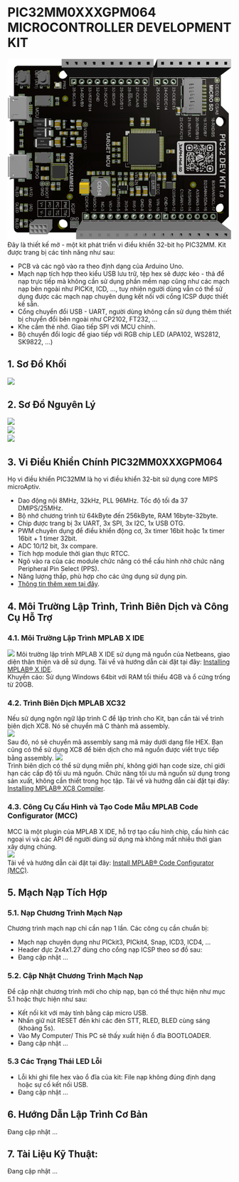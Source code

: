 # PIC32MM0XXXGPM064 MICROCONTROLLER DEVELOPMENT KIT
![](https://github.com/sampidevkit/PIC32DevKit/blob/master/HW/Product/Picture/PIC32DevKit.png?raw=true)
<br/>Đây là thiết kế mở - một kit phát triển vi điều khiển 32-bit họ PIC32MM. Kit được trang bị các tính năng như sau:<br/>
* PCB và các ngõ vào ra theo định dạng của Arduino Uno.
* Mạch nạp tích hợp theo kiểu USB lưu trữ, tệp hex sẽ được kéo - thả để nạp trực tiếp mà không cần sử dụng phần mềm nạp cũng như các mạch nạp bên ngoài như PICKit, ICD, ..., tuy nhiên người dùng vẫn có thể sử dụng được các mạch nạp chuyên dụng kết nối với cổng ICSP được thiết kế sẵn.
* Cổng chuyển đổi USB - UART, người dùng không cần sử dụng thêm thiết bị chuyển đổi bên ngoài như CP2102, FT232, ...
* Khe cắm thẻ nhớ. Giao tiếp SPI với MCU chính.
* Bộ chuyển đổi logic để giao tiếp với RGB chip LED (APA102, WS2812, SK9822, ...) <br/>
## 1. Sơ Đồ Khối
![](https://github.com/sampidevkit/PIC32FDevKit/blob/master/HW/Product/Schematic/PIC32DevKit_001.png?raw=true)

## 2. Sơ Đồ Nguyên Lý
![](https://github.com/sampidevkit/PIC32FDevKit/blob/master/HW/Product/Schematic/PIC32DevKit_002.png?raw=true)
<br/>
![](https://github.com/sampidevkit/PIC32FDevKit/blob/master/HW/Product/Schematic/PIC32DevKit_003.png?raw=true)
<br/>
![](https://github.com/sampidevkit/PIC32FDevKit/blob/master/HW/Product/Schematic/PIC32DevKit_004.png?raw=true)

## 3. Vi Điều Khiển Chính PIC32MM0XXXGPM064
Họ vi điều khiển PIC32MM là họ vi điều khiển 32-bit sử dụng core MIPS microAptiv.<br/>
* Dao động nội 8MHz, 32kHz, PLL 96MHz. Tốc độ tối đa 37 DMIPS/25MHz.
* Bộ nhớ chương trình từ 64kByte đến 256kByte, RAM 16byte-32byte.
* Chip được trang bị 3x UART, 3x SPI, 3x I2C, 1x USB OTG.
* PWM chuyên dụng để điều khiển động cơ, 3x timer 16bit hoặc 1x timer 16bit + 1 timer 32bit.
* ADC 10/12 bit, 3x compare.
* Tích hợp module thời gian thực RTCC.
* Ngõ vào ra của các module chức năng có thể cấu hình nhờ chức năng Peripheral Pin Select (PPS).
* Năng lượng thấp, phù hợp cho các ứng dụng sử dụng pin.<br/>
* [Thông tin thêm xem tại đây](https://www.microchip.com/en-us/product/PIC32MM0256GPM064).

## 4. Môi Trường Lập Trình, Trình Biên Dịch và Công Cụ Hỗ Trợ

### 4.1. Môi Trường Lập Trình MPLAB X IDE
![](https://microchipdeveloper.com/local--files/mplabx:lesson1-7/mplabx-start-page.PNG)
Môi trường lập trình MPLAB X IDE sử dụng mã nguồn của Netbeans, giao diện thân thiện và dễ sử dụng. Tải về và hướng dẫn cài đặt tại đây: [Installing MPLAB® X IDE](https://microchipdeveloper.com/mplabx:installation). </br>
Khuyến cáo: Sử dụng Windows 64bit với RAM tối thiểu 4GB và ổ cứng trống từ 20GB.

### 4.2. Trình Biên Dịch MPLAB XC32
Nếu sử dụng ngôn ngữ lập trình C để lập trình cho Kit, bạn cần tải về trình biên dịch XC8. Nó sẽ chuyển mã C thành mã assembly. </br>
![](https://microchipdeveloper.com/local--files/mplabx:lesson1-4/CompilerWork2.png)
</br>Sau đó, nó sẽ chuyển mã assembly sang mã máy dưới dạng file HEX. Bạn cũng có thể sử dụng XC8 để biên dịch cho mã nguồn được viết trực tiếp bằng assembly. 
![](https://microchipdeveloper.com/local--files/mplabx:lesson1-4/HEXFile.png)
</br>Trình biên dịch có thể sử dụng miễn phí, không giới hạn code size, chỉ giới hạn các cấp độ tối ưu mã nguồn. Chức năng tối ưu mã nguồn sử dụng trong sản xuất, không cần thiết trong học tập. Tải về và hướng dẫn cài đặt tại đây: [Installing MPLAB® XC8 Compiler](https://microchipdeveloper.com/xc32:installation).

### 4.3. Công Cụ Cấu Hình và Tạo Code Mẫu MPLAB Code Configurator (MCC)
MCC là một plugin của MPLAB X IDE, hỗ trợ tạo cấu hình chip, cấu hình các ngoại vi và các API để người dùng sử dụng mà không mất nhiều thời gian xây dựng chúng. </br>
![](https://microchipdeveloper.com/local--files/mplabx:mcc/mccscreen.png)
</br>Tải về và hướng dẫn cài đặt tại đây: [Install MPLAB® Code Configurator (MCC)](https://microchipdeveloper.com/install:mcc).

## 5. Mạch Nạp Tích Hợp

### 5.1. Nạp Chương Trình Mạch Nạp
Chương trình mạch nạp chỉ cần nạp 1 lần. Các công cụ cần chuẩn bị: </br>
* Mạch nạp chuyên dụng như PICkit3, PICkit4, Snap, ICD3, ICD4, ...
* Header đực 2x4x1.27 dùng cho cổng nạp ICSP theo sơ đồ sau: </br>
* Đang cập nhật ...

### 5.2. Cập Nhật Chương Trình Mạch Nạp
Để cập nhật chương trình mới cho chip nạp, bạn có thể thực hiện như mục 5.1 hoặc thực hiện như sau: </br>
* Kết nối kit với máy tính bằng cáp micro USB.
* Nhấn giữ nút RESET đến khi các đèn STT, RLED, BLED cùng sáng (khoảng 5s).
* Vào My Computer/ This PC sẽ thấy xuất hiện ổ đĩa BOOTLOADER.
* Đang cập nhật ...

### 5.3 Các Trạng Thái LED Lỗi
* Lỗi khi ghi file hex vào ổ đĩa của kit: File nạp không đúng định dạng hoặc sự cố kết nối USB.
* Đang cập nhật ...

## 6. Hướng Dẫn Lập Trình Cơ Bản
Đang cập nhật ...

## 7. Tài Liệu Kỹ Thuật:
Đang cập nhật ...
